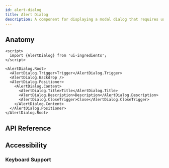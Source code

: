 ```yaml
---
id: alert-dialog
title: Alert Dialog
description: A component for displaying a modal dialog that requires user attention or confirmation.
---
```


<demo>

## Anatomy

<anatomy>

```svelte
<script>
  import {AlertDialog} from 'ui-ingredients';
</script>

<AlertDialog.Root>
  <AlertDialog.Trigger>Trigger</AlertDialog.Trigger>
  <AlertDialog.Backdrop />
  <AlertDialog.Positioner>
    <AlertDialog.Content>
      <AlertDialog.Title>Title</AlertDialog.Title>
      <AlertDialog.Description>Description</AlertDialog.Description>
      <AlertDialog.CloseTrigger>Close</AlertDialog.CloseTrigger>
    </AlertDialog.Content>
  </AlertDialog.Positioner>
</AlertDialog.Root>
```

## API Reference

<api>

## Accessibility

### Keyboard Support

<keyboard-support>
